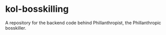 # kol-bosskilling
A repository for the backend code behind Phillanthropist, the Phillanthropic bosskiller.
